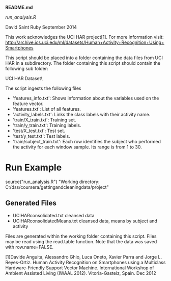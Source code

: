 **README.md**

*run_analysis.R*

David Saint Ruby 
September 2014


This work acknowledges the UCI HAR project[1].  For more information visit:
http://archive.ics.uci.edu/ml/datasets/Human+Activity+Recognition+Using+Smartphones 


This script should be placed into a folder containing the data files from UCI HAR in a subdirectory.
The folder containing this script should contain the following sub folder:

UCI HAR Dataset\


The script ingests the following files

- 'features_info.txt': Shows information about the variables used on the feature vector.
- 'features.txt': List of all features.
- 'activity_labels.txt': Links the class labels with their activity name.
- 'train/X_train.txt': Training set.
- 'train/y_train.txt': Training labels.
- 'test/X_test.txt': Test set.
- 'test/y_test.txt': Test labels.
- 'train/subject_train.txt': Each row identifies the subject who performed the activity for each window sample. Its range is from 1 to 30. 


Run Example
============
source("run_analysis.R")
"Working directory:  C:/dss/coursera/gettingandcleaningdata/project"

Generated Files
---------------
* UCIHARconsolidated.txt	cleansed data
* UCIHARconsolidatedMeans.txt	cleansed data, means by subject and activity

Files are generated within the working folder containing this script.
Files may be read using the read.table function.  Note that the data was saved with row.name=FALSE.





[1]Davide Anguita, Alessandro Ghio, Luca Oneto, Xavier Parra and Jorge L. Reyes-Ortiz. Human Activity Recognition on Smartphones using a Multiclass Hardware-Friendly Support Vector Machine. International Workshop of Ambient Assisted Living (IWAAL 2012). Vitoria-Gasteiz, Spain. Dec 2012

